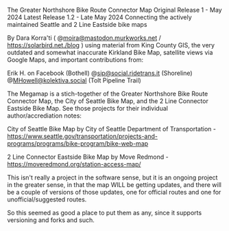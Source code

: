 The Greater Northshore Bike Route Connector Map
Original Release 1 - May 2024
Latest Release 1.2 - Late May 2024
Connecting the actively maintained Seattle and 2 Line Eastside bike maps

By Dara Korra'ti ( @moira@mastodon.murkworks.net / https://solarbird.net./blog ) using material
from King County GIS, the very outdated and somewhat inaccurate Kirkland Bike Map, satellite
views via Google Maps, and important contributions from:
 
Erik H. on Facebook (Bothell)
@sip@social.ridetrans.it (Shoreline)
@MHowell@kolektiva.social (Tolt Pipeline Trail)

The Megamap is a stich-together of the Greater Northshore Bike Route Connector Map, the City of
Seattle Bike Map, and the 2 Line Connector Eastside Bike Map. See those projects for their
individual author/accrediation notes:

City of Seattle Bike Map by City of Seattle Department of Transportation -
https://www.seattle.gov/transportation/projects-and-programs/programs/bike-program/bike-web-map

2 Line Connector Eastside Bike Map by Move Redmond -
https://moveredmond.org/station-access-map/

This isn't really a project in the software sense, but it is an ongoing project in the greater sense,
in that the map WILL be getting updates, and there will be a couple of versions of those updates,
one for official routes and one for unofficial/suggested routes.

So this seemed as good a place to put them as any, since it supports versioning and forks and such.
